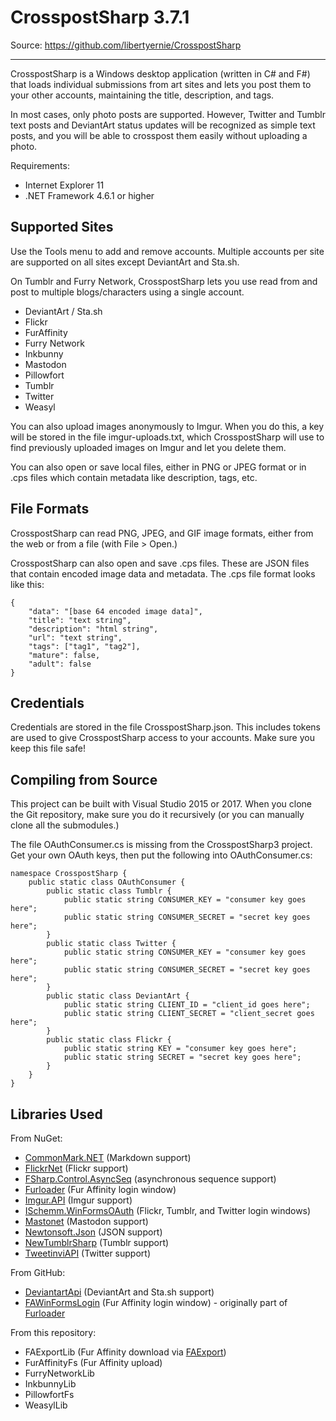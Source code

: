 CrosspostSharp 3.7.1
====================

Source: https://github.com/libertyernie/CrosspostSharp

--------------------

CrosspostSharp is a Windows desktop application (written in C# and F#) that
loads individual submissions from art sites and lets you post them to your
other accounts, maintaining the title, description, and tags.

In most cases, only photo posts are supported. However, Twitter and Tumblr
text posts and DeviantArt status updates will be recognized as simple text
posts, and you will be able to crosspost them easily without uploading a
photo.

Requirements:

* Internet Explorer 11
* .NET Framework 4.6.1 or higher

Supported Sites
---------------

Use the Tools menu to add and remove accounts. Multiple accounts per site are
supported on all sites except DeviantArt and Sta.sh.

On Tumblr and Furry Network, CrosspostSharp lets you use read from and post to
multiple blogs/characters using a single account.

* DeviantArt / Sta.sh
* Flickr
* FurAffinity
* Furry Network
* Inkbunny
* Mastodon
* Pillowfort
* Tumblr
* Twitter
* Weasyl

You can also upload images anonymously to Imgur. When you do this, a key will
be stored in the file imgur-uploads.txt, which CrosspostSharp will use to find
previously uploaded images on Imgur and let you delete them.

You can also open or save local files, either in PNG or JPEG format or in .cps
files which contain metadata like description, tags, etc.

File Formats
------------

CrosspostSharp can read PNG, JPEG, and GIF image formats, either from the web
or from a file (with File > Open.)

CrosspostSharp can also open and save .cps files. These are JSON files that
contain encoded image data and metadata. The .cps file format looks like this:

	{
		"data": "[base 64 encoded image data]",
		"title": "text string",
		"description": "html string",
		"url": "text string",
		"tags": ["tag1", "tag2"],
		"mature": false,
		"adult": false
	}

Credentials
-----------

Credentials are stored in the file CrosspostSharp.json. This includes tokens
are used to give CrosspostSharp access to your accounts. Make sure you keep
this file safe!

Compiling from Source
---------------------

This project can be built with Visual Studio 2015 or 2017. When you clone the
Git repository, make sure you do it recursively (or you can manually clone all
the submodules.)

The file OAuthConsumer.cs is missing from the CrosspostSharp3 project. Get your own
OAuth keys, then put the following into OAuthConsumer.cs:

    namespace CrosspostSharp {
        public static class OAuthConsumer {
            public static class Tumblr {
                public static string CONSUMER_KEY = "consumer key goes here";
                public static string CONSUMER_SECRET = "secret key goes here";
            }
            public static class Twitter {
                public static string CONSUMER_KEY = "consumer key goes here";
                public static string CONSUMER_SECRET = "secret key goes here";
            }
            public static class DeviantArt {
                public static string CLIENT_ID = "client_id goes here";
                public static string CLIENT_SECRET = "client_secret goes here";
            }
            public static class Flickr {
                public static string KEY = "consumer key goes here";
                public static string SECRET = "secret key goes here";
            }
        }
    }

Libraries Used
----------------

From NuGet:

* [CommonMark.NET](https://www.nuget.org/packages/CommonMark.NET) (Markdown support)
* [FlickrNet](https://www.nuget.org/packages/FlickrNet) (Flickr support)
* [FSharp.Control.AsyncSeq](https://www.nuget.org/packages/FSharp.Control.AsyncSeq) (asynchronous sequence support)
* [Furloader](https://github.com/Kycklingar/Furloader) (Fur Affinity login window)
* [Imgur.API](https://www.nuget.org/packages/Imgur.API) (Imgur support)
* [ISchemm.WinFormsOAuth](https://www.nuget.org/packages/ISchemm.WinFormsOAuth) (Flickr, Tumblr, and Twitter login windows)
* [Mastonet](https://www.nuget.org/packages/Mastonet) (Mastodon support)
* [Newtonsoft.Json](https://www.nuget.org/packages/Newtonsoft.Json) (JSON support)
* [NewTumblrSharp](https://www.nuget.org/packages/NewTumblrSharp) (Tumblr support)
* [TweetinviAPI](https://www.nuget.org/packages/TweetinviAPI) (Twitter support)

From GitHub:

* [DeviantartApi](https://github.com/libertyernie/DeviantartApi) (DeviantArt and Sta.sh support)
* [FAWinFormsLogin](https://github.com/libertyernie/FAWinFormsLogin) (Fur Affinity login window) - originally part of [Furloader](https://github.com/Kycklingar/Furloader)

From this repository:

* FAExportLib (Fur Affinity download via [FAExport](https://faexport.boothale.net/))
* FurAffinityFs (Fur Affinity upload)
* FurryNetworkLib
* InkbunnyLib
* PillowfortFs
* WeasylLib